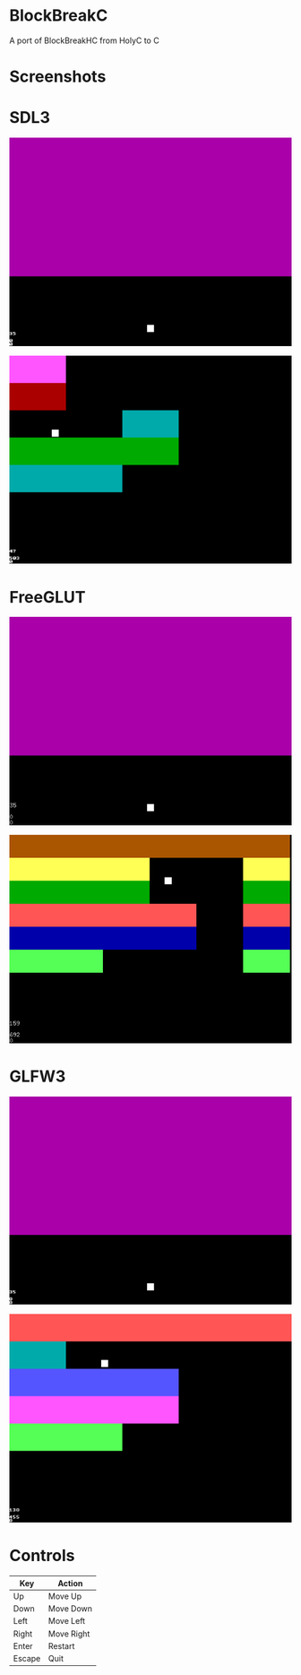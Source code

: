 # BlockBreakC
A port of BlockBreakHC from HolyC to C

# Screenshots

# SDL3
![screenshot1](images/SDL3Screenshot1.png "SDL3 Screenshot 1")

![screenshot2](images/SDL3Screenshot2.png "SDL3 Screenshot 2")

# FreeGLUT
![screenshot1](images/FreeGLUTScreenshot1.png "FreeGLUT Screenshot 1")

![screenshot2](images/FreeGLUTScreenshot2.png "FreeGLUT Screenshot 2")

# GLFW3
![screenshot1](images/GLFW3Screenshot1.png "GLFW3 Screenshot 1")

![screenshot2](images/GLFW3Screenshot2.png "GLFW3 Screenshot 2")

# Controls

| Key            | Action     |
| -------------- | ---------- |
| Up             | Move Up    |
| Down           | Move Down  |
| Left           | Move Left  |
| Right          | Move Right |
| Enter          | Restart    |
| Escape         | Quit       |